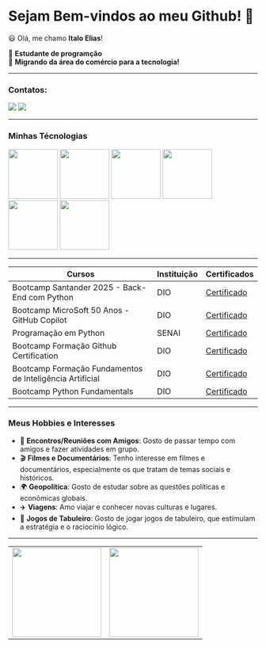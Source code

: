 # Sejam Bem-vindos ao meu Github! 👋 

😃 Olá, me chamo **Italo Elias**!

💬 **Estudante de programção**  
🔄 **Migrando da área do comércio para a tecnologia!**  

---------
### Contatos:
<div>
  <a href = "italo_elias@hotmail.com"><img src="https://img.shields.io/badge/Outlook-0078D4?style=for-the-badge&logo=microsoft-outlook&logoColor=white" target="_blank"></a>
  <a href="https://www.linkedin.com/in/italoelias20002000/" target="_blank"><img src="https://img.shields.io/badge/-LinkedIn-%230077B5?style=for-the-badge&logo=linkedin&logoColor=white" target="_blank"></a>   
</div>

---------------

### Minhas Técnologias 

<img src="https://cdn.jsdelivr.net/gh/devicons/devicon@latest/icons/python/python-original.svg" width="100px"> <img src="https://cdn.jsdelivr.net/gh/devicons/devicon@latest/icons/github/github-original.svg" width="100px">  <img src="https://cdn.jsdelivr.net/gh/devicons/devicon@latest/icons/git/git-original.svg" width="100px" /> <img src="https://cdn.jsdelivr.net/gh/devicons/devicon@latest/icons/vscode/vscode-original.svg" width="100px" /> <img src="https://cdn.jsdelivr.net/gh/devicons/devicon@latest/icons/javascript/javascript-original.svg" width="100px" /> <img
src="https://cdn.jsdelivr.net/gh/devicons/devicon@latest/icons/linux/linux-original.svg" width="100px" />

----------------

| Cursos | Instituição | Certificados |
|--------|--------------|--------------|
|Bootcamp Santander 2025 - Back-End com Python | DIO | [Certificado](https://hermes.dio.me/certificates/FVBZASSS.pdf) |
|Bootcamp MicroSoft 50 Anos - GitHub Copilot | DIO | [Certificado](https://hermes.dio.me/certificates/1UIRE4FB.pdf) |
|Programação em Python | SENAI | [Certificado](https://www.sp.senai.br/consulta-certificado?qrcode=39025194944/15140161) |
|Bootcamp Formação Github Certification | DIO | [Certificado](https://hermes.dio.me/certificates/PY4YIH1I.pdf) |
|Bootcamp Formação Fundamentos de Inteligência Artificial | DIO | [Certificado](https://hermes.dio.me/certificates/6SNG1FUM.pdf) |
|Bootcamp Python Fundamentals | DIO | [Certificado](https://hermes.dio.me/certificates/DQNCFWJC.pdf) |

------------------
### Meus Hobbies e Interesses

- 👫 **Encontros/Reuniões com Amigos**: Gosto de passar tempo com amigos e fazer atividades em grupo.
- 🎬 **Filmes e Documentários**: Tenho interesse em filmes e documentários, especialmente os que tratam de temas sociais e históricos.
- 🌍 **Geopolítica**: Gosto de estudar sobre as questões políticas e econômicas globais.
- ✈️ **Viagens**: Amo viajar e conhecer novas culturas e lugares.
- 🎲 **Jogos de Tabuleiro**: Gosto de jogar jogos de tabuleiro, que estimulam a estratégia e o raciocínio lógico.

---------
<table>
  <tr>
    <td><img src="https://github-readme-stats.vercel.app/api?username=ItaloElias&show_icons=true&theme=dark&include_all_commits=true&count_private=true" height="180px"/></td>
    <td><img src="https://github-readme-stats.vercel.app/api/top-langs/?username=ItaloElias&layout=compact&langs_count=7&theme=dark" height="180px"/></td>
  </tr>
</table>


